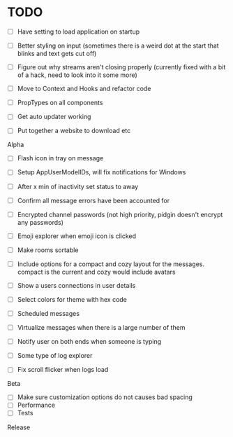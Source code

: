# TODO

- [ ] Have setting to load application on startup
- [ ] Better styling on input (sometimes there is a weird dot at the start that blinks and text gets cut off)

- [ ] Figure out why streams aren't closing properly (currently fixed with a bit of a hack, need to look into it some more)
- [ ] Move to Context and Hooks and refactor code
- [ ] PropTypes on all components

- [ ] Get auto updater working
- [ ] Put together a website to download etc

Alpha

- [ ] Flash icon in tray on message
- [ ] Setup AppUserModelIDs, will fix notifications for Windows
- [ ] After x min of inactivity set status to away
- [ ] Confirm all message errors have been accounted for

- [ ] Encrypted channel passwords (not high priority, pidgin doesn't encrypt any passwords)
- [ ] Emoji explorer when emoji icon is clicked
- [ ] Make rooms sortable
- [ ] Include options for a compact and cozy layout for the messages. compact is the current and cozy would include avatars
- [ ] Show a users connections in user details
- [ ] Select colors for theme with hex code
- [ ] Scheduled messages
- [ ] Virtualize messages when there is a large number of them
- [ ] Notify user on both ends when someone is typing
- [ ] Some type of log explorer
- [ ] Fix scroll flicker when logs load

Beta

- [ ] Make sure customization options do not causes bad spacing
- [ ] Performance
- [ ] Tests

Release
